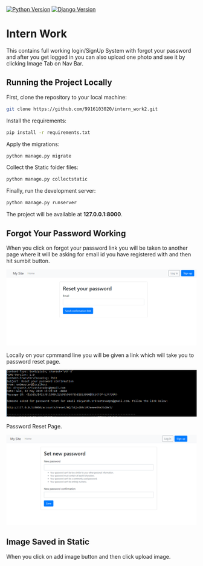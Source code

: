 [![Python Version](https://img.shields.io/badge/python-3.7-brightgreen.svg)](https://python.org)
[![Django Version](https://img.shields.io/badge/django-2.1-brightgreen.svg)](https://djangoproject.com)

# Intern Work 

This contains full working login/SignUp System with forgot your password and after you get logged in you can also upload one photo and see it by clicking Image Tab on Nav Bar.

## Running the Project Locally

First, clone the repository to your local machine:

```bash
git clone https://github.com/9916103020/intern_work2.git
```

Install the requirements:

```bash
pip install -r requirements.txt
```

Apply the migrations:

```bash
python manage.py migrate
```

Collect the Static folder files:

```bash
python manage.py collectstatic
```

Finally, run the development server:

```bash
python manage.py runserver
```

The project will be available at **127.0.0.1:8000**.

## Forgot Your Password Working

When you click on forgot your password link you will be taken to another page where it will be asking for email id you have registered with and then hit sumbit button.

![](Images/Forgot.PNG)

Locally on your cpmmand line you will be given a link which will take you to password reset page.

![](Images/Email.PNG)

Password Reset Page.

![](Images/Reset.PNG)

## Image Saved in Static

When you click on add image button and then click upload image.  




